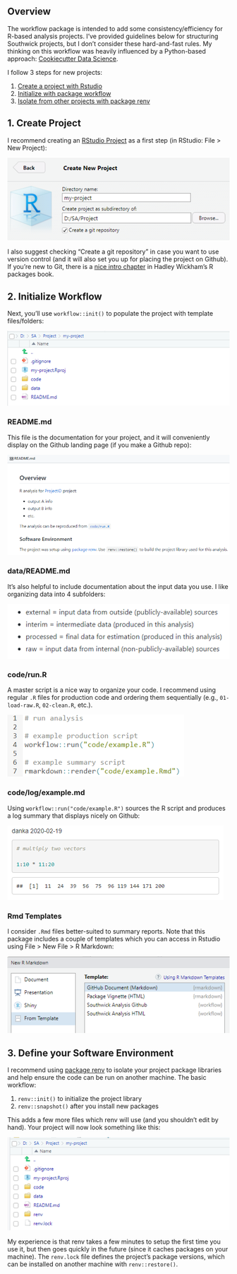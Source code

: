 
<!-- setup-project.md is generated from setup-project.Rmd. Please edit that file -->

## Overview

The workflow package is intended to add some consistency/efficiency for
R-based analysis projects. I’ve provided guidelines below for
structuring Southwick projects, but I don’t consider these hard-and-fast
rules. My thinking on this workflow was heavily influenced by a
Python-based approach: [Cookiecutter Data
Science](https://drivendata.github.io/cookiecutter-data-science/).

I follow 3 steps for new projects:

1.  [Create a project with Rstudio](#create-project)
2.  [Initialize with package workflow](#initialize-workflow)
3.  [Isolate from other projects with package
    renv](#define-your-software-environment)

## 1\. Create Project

I recommend creating an [RStudio
Project](https://r4ds.had.co.nz/workflow-projects.html) as a first step
(in RStudio: File \> New Project):

![](img/new-project.png)

I also suggest checking “Create a git repository” in case you want to
use version control (and it will also set you up for placing the project
on Github). If you’re new to Git, there is a [nice intro
chapter](http://r-pkgs.had.co.nz/git.html) in Hadley Wickham’s R
packages book.

## 2\. Initialize Workflow

Next, you’ll use `workflow::init()` to populate the project with
template files/folders:

![](img/init.png)

### README.md

This file is the documentation for your project, and it will
conveniently display on the Github landing page (if you make a Github
repo):

![](img/readme.png)

### data/README.md

It’s also helpful to include documentation about the input data you use.
I like organizing data into 4 subfolders:

![](img/cookie.png)

### code/run.R

A master script is a nice way to organize your code. I recommend using
regular `.R` files for production code and ordering them sequentially
(e.g., `01-load-raw.R`, `02-clean.R`, etc.).

![](img/run.png)

### code/log/example.md

Using `workflow::run("code/example.R")` sources the R script and
produces a log summary that displays nicely on Github:

![](img/example.png)

### Rmd Templates

I consider `.Rmd` files better-suited to summary reports. Note that this
package includes a couple of templates which you can access in Rstudio
using File \> New File \> R Markdown:

![](img/rmd-template.png)

## 3\. Define your Software Environment

I recommend using [package
renv](https://rstudio.github.io/renv/index.html) to isolate your project
package libraries and help ensure the code can be run on another
machine. The basic workflow:

1.  `renv::init()` to initialize the project library
2.  `renv::snapshot()` after you install new packages

This adds a few more files which renv will use (and you shouldn’t edit
by hand). Your project will now look something like this:

![](img/renv.png)

My experience is that renv takes a few minutes to setup the first time
you use it, but then goes quickly in the future (since it caches
packages on your machine). The `renv.lock` file defines the project’s
package versions, which can be installed on another machine with
`renv::restore()`.
